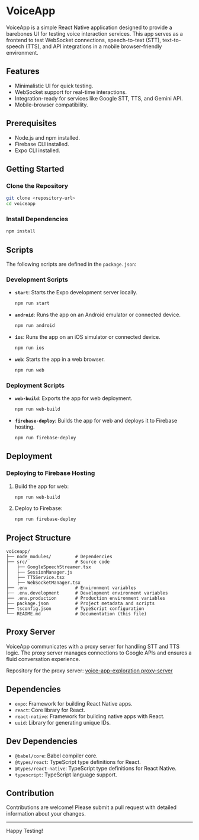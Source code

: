# VoiceApp

VoiceApp is a simple React Native application designed to provide a barebones UI for testing voice interaction services. This app serves as a frontend to test WebSocket connections, speech-to-text (STT), text-to-speech (TTS), and API integrations in a mobile browser-friendly environment.

## Features
- Minimalistic UI for quick testing.
- WebSocket support for real-time interactions.
- Integration-ready for services like Google STT, TTS, and Gemini API.
- Mobile-browser compatibility.

## Prerequisites
- Node.js and npm installed.
- Firebase CLI installed.
- Expo CLI installed.

## Getting Started
### Clone the Repository
```bash
git clone <repository-url>
cd voiceapp
```

### Install Dependencies
```bash
npm install
```

## Scripts
The following scripts are defined in the `package.json`:

### Development Scripts
- **`start`**: Starts the Expo development server locally.
  ```bash
  npm run start
  ```
- **`android`**: Runs the app on an Android emulator or connected device.
  ```bash
  npm run android
  ```
- **`ios`**: Runs the app on an iOS simulator or connected device.
  ```bash
  npm run ios
  ```
- **`web`**: Starts the app in a web browser.
  ```bash
  npm run web
  ```

### Deployment Scripts
- **`web-build`**: Exports the app for web deployment.
  ```bash
  npm run web-build
  ```
- **`firebase-deploy`**: Builds the app for web and deploys it to Firebase hosting.
  ```bash
  npm run firebase-deploy
  ```

## Deployment
### Deploying to Firebase Hosting
1. Build the app for web:
   ```bash
   npm run web-build
   ```
2. Deploy to Firebase:
   ```bash
   npm run firebase-deploy
   ```

## Project Structure
```
voiceapp/
├── node_modules/         # Dependencies
├── src/                  # Source code
│   ├── GoogleSpeechStreamer.tsx
│   ├── SessionManager.js
│   ├── TTSService.tsx
│   ├── WebSocketManager.tsx
├── .env                  # Environment variables
├── .env.development      # Development environment variables
├── .env.production       # Production environment variables
├── package.json          # Project metadata and scripts
├── tsconfig.json         # TypeScript configuration
└── README.md             # Documentation (this file)
```

## Proxy Server
VoiceApp communicates with a proxy server for handling STT and TTS logic. The proxy server manages connections to Google APIs and ensures a fluid conversation experience.

Repository for the proxy server: [voice-app-exploration proxy-server](https://github.com/kupferco/voice-app-exploration/tree/main/proxy-server)

## Dependencies
- `expo`: Framework for building React Native apps.
- `react`: Core library for React.
- `react-native`: Framework for building native apps with React.
- `uuid`: Library for generating unique IDs.

## Dev Dependencies
- `@babel/core`: Babel compiler core.
- `@types/react`: TypeScript type definitions for React.
- `@types/react-native`: TypeScript type definitions for React Native.
- `typescript`: TypeScript language support.

## Contribution
Contributions are welcome! Please submit a pull request with detailed information about your changes.

---

Happy Testing!
